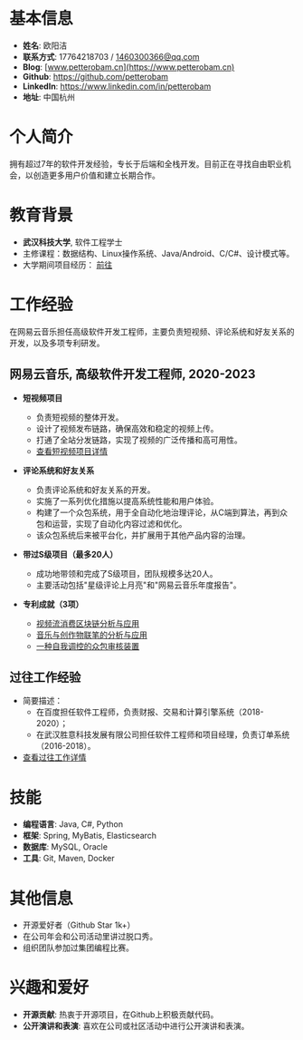 # 基本信息

- **姓名**: 欧阳洁
- **联系方式**: 17764218703 / 1460300366@qq.com
- **Blog**: [www.petterobam.cn](https://www.petterobam.cn)
- **Github**: <https://github.com/petterobam>
- **LinkedIn**: <https://www.linkedin.com/in/petterobam>
- **地址**: 中国杭州

# 个人简介

拥有超过7年的软件开发经验，专长于后端和全栈开发。目前正在寻找自由职业机会，以创造更多用户价值和建立长期合作。

# 教育背景

- **武汉科技大学**, 软件工程学士
- 主修课程：数据结构、Linux操作系统、Java/Android、C/C#、设计模式等。
- 大学期间项目经历： [前往](UNIVERSITY-RESUME-zh.md)

# 工作经验

在网易云音乐担任高级软件开发工程师，主要负责短视频、评论系统和好友关系的开发，以及多项专利研发。

## 网易云音乐, 高级软件开发工程师, 2020-2023

- **短视频项目**
  - 负责短视频的整体开发。
  - 设计了视频发布链路，确保高效和稳定的视频上传。
  - 打通了全站分发链路，实现了视频的广泛传播和高可用性。
  - [查看短视频项目详情](https://www.petterobam.cn/blog/2021/01/01/video-ddd-think/)

- **评论系统和好友关系**
  - 负责评论系统和好友关系的开发。
  - 实施了一系列优化措施以提高系统性能和用户体验。
  - 构建了一个众包系统，用于全自动化地治理评论，从C端到算法，再到众包和运营，实现了自动化内容过滤和优化。
  - 该众包系统后来被平台化，并扩展用于其他产品内容的治理。

- **带过S级项目（最多20人）**
  - 成功地带领和完成了S级项目，团队规模多达20人。
  - 主要活动包括"星级评论上月亮"和"网易云音乐年度报告"。

- **专利成就（3项）**
  - [视频流消费区块链分析与应用](https://www.petterobam.cn/blog/2021/05/24/patent/)
  - [音乐与创作物联笔的分析与应用](https://www.petterobam.cn/blog/2022/10/27/patent-1/)
  - [一种自我调控的众包审核装置](https://www.petterobam.cn/blog/2022/11/28/patent-2/)

## 过往工作经验

- 简要描述：
  - 在百度担任软件工程师，负责财报、交易和计算引擎系统（2018-2020）；
  - 在武汉胜意科技发展有限公司担任软件工程师和项目经理，负责订单系统（2016-2018）。
- [查看过往工作详情](RESUME-P1-zh.md)

# 技能

- **编程语言**: Java, C#, Python
- **框架**: Spring, MyBatis, Elasticsearch
- **数据库**: MySQL, Oracle
- **工具**: Git, Maven, Docker

# 其他信息

- 开源爱好者（Github Star 1k+）
- 在公司年会和公司活动里讲过脱口秀。
- 组织团队参加过集团编程比赛。

# 兴趣和爱好

- **开源贡献**: 热衷于开源项目，在Github上积极贡献代码。
- **公开演讲和表演**: 喜欢在公司或社区活动中进行公开演讲和表演。
